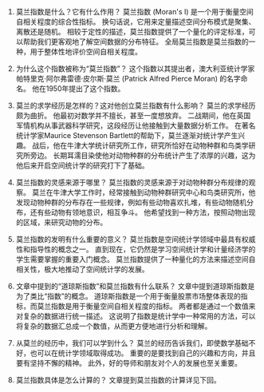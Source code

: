 1. 莫兰指数是什么？它有什么作用？
莫兰指数 (Moran's I) 是一个用于衡量空间自相关程度的综合性指标。 换句话说，它用来定量描述空间分布模式是聚集、离散还是随机。 相较于定性的描述，莫兰指数提供了一个量化的评定标准，可以帮助我们更客观地了解空间数据的分布特征。 全局莫兰指数是莫兰指数的一种，用于整体性地评价空间自相关程度。

2. 为什么这个指数被称为“莫兰指数”？
这个指数以其提出者，澳大利亚统计学家帕特里克·阿尔弗雷德·皮尔斯·莫兰 (Patrick Alfred Pierce Moran) 的名字命名。 他在1950年提出了这个指数。

3. 莫兰的求学经历是怎样的？这对他创立莫兰指数有什么影响？
莫兰的求学经历颇为曲折。 他最初对数学并不擅长，甚至一度想放弃。 二战期间，他在英国军情机构从事武器科学研究，这段经历让他接触到大量数据分析工作。 在著名统计学家Maurice Stevenson Bartlett的帮助下，莫兰逐渐对统计学产生兴趣。 战后，他在牛津大学统计研究所工作，研究所恰好在动物种群和鸟类学研究所旁边。 长期耳濡目染使他对动物种群的分布统计产生了浓厚的兴趣，这为他后来开启空间统计学的研究打下了基础。

4. 莫兰指数的灵感来源于哪里？
莫兰指数的灵感来源于对动物种群分布规律的观察。 莫兰在牛津大学工作时，经常接触到动物种群研究中心和鸟类研究所，他发现动物种群的分布存在一些规律，例如有些动物喜欢扎堆，有些动物随机分布，还有些动物有领地意识，相互争斗。 他希望找到一种方法，按照动物出现的区域，来研究动物的分布。

5. 莫兰指数的发明有什么重要的意义？
莫兰指数是空间统计学领域中最具有权威性和指导性的概念之一。 直到现在，它仍然是学习空间统计学和计量经济学的学生需要掌握的重要入门概念。 莫兰指数提供了一种量化的方法来描述空间自相关性，极大地推动了空间统计学的发展。

6. 文章中提到的“道琼斯指数”和莫兰指数有什么联系？
文章中提到道琼斯指数是为了类比“指数”的概念。 道琼斯指数是一个用于衡量股票市场整体表现的指标，而莫兰指数是用于衡量空间自相关程度的指标。 两者都是通过一个数值来对复杂的数据进行统一描述。 这说明了指数是统计学中一种常用的方法，可以将复杂的数据汇总成一个数值，从而更方便地进行分析和理解。

7. 从莫兰的经历中，我们可以学到什么？
莫兰的经历告诉我们，即使数学基础不好，也可以在统计学领域取得成功。 重要的是要找到自己的兴趣和方向，并且要有坚持不懈的精神。 此外，好的导师和朋友对个人的发展也至关重要。

8. 莫兰指数具体是怎么计算的？
文章提到莫兰指数的计算详见下回。